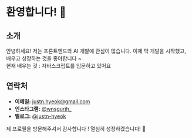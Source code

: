 # 환영합니다! 👋

## 소개

안녕하세요! 저는 프론트엔드와 AI 개발에 관심이 많습니다. 이제 막 개발을 시작했고, 배우고 성장하는 것을 좋아합니다 ~   
현재 배우는 것 : 자바스크립트를 입문하고 있어요

## 연락처

- **이메일:** [justn.hyeok@gmail.com](mailto:justn.hyeok@gmail.com)
- **인스타그램:** [@wnsgurjh_](https://www.instagram.com/wnsgurjh_)
- **벨로그:** [@justn-hyeok](https://velog.io/@justn-hyeok/posts)

제 프로필을 방문해주셔서 감사합니다 !
열심히 성장하겠습니다! 🚀
